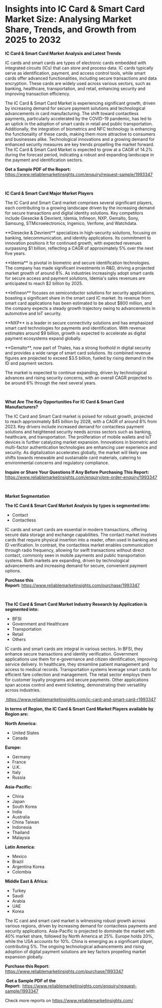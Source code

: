 <p><h1>Insights into IC Card & Smart Card Market Size: Analysing Market Share, Trends, and Growth from 2025 to 2032</h1></p><p><strong>IC Card & Smart Card Market Analysis and Latest Trends</strong></p>
<p><p>IC cards and smart cards are types of electronic cards embedded with integrated circuits (ICs) that can store and process data. IC cards typically serve as identification, payment, and access control tools, while smart cards offer advanced functionalities, including secure transactions and data encryption. These cards are widely used across various sectors, such as banking, healthcare, transportation, and retail, enhancing security and improving transaction efficiency.</p><p>The IC Card & Smart Card Market is experiencing significant growth, driven by increasing demand for secure payment solutions and technological advancements in card manufacturing. The shift toward contactless payments, particularly accelerated by the COVID-19 pandemic, has led to an uptick in the adoption of smart cards in retail and public transportation. Additionally, the integration of biometrics and NFC technology is enhancing the functionality of these cards, making them more attractive to consumers and businesses alike. Technological innovations and a growing demand for enhanced security measures are key trends propelling the market forward. The IC Card & Smart Card Market is expected to grow at a CAGR of 14.2% during the forecast period, indicating a robust and expanding landscape in the payment and identification sectors.</p></p>
<p><strong>Get a Sample PDF of the Report:&nbsp;</strong> <a href="https://www.reliablemarketinsights.com/enquiry/request-sample/1993347?utm_campaign=2210&utm_medium=2&utm_source=Github&utm_content=ia&utm_term=07042025&utm_id=ic-card-smart-card">https://www.reliablemarketinsights.com/enquiry/request-sample/1993347</a></p>
<p>&nbsp;</p>
<p><strong>IC Card & Smart Card Major Market Players</strong></p>
<p><p>The IC Card and Smart Card market comprises several significant players, each contributing to a growing landscape driven by the increasing demand for secure transactions and digital identity solutions. Key competitors include Giesecke & Devrient, Idemia, Infineon, NXP, Gemalto, Sony, Samsung, STMicroelectronics, Ingenico, Verifone, and Watchdata.</p><p>**Giesecke & Devrient** specializes in high-security solutions, focusing on banking, telecommunication, and identity applications. Its commitment to innovation positions it for continued growth, with expected revenues surpassing $1 billion, reflecting a CAGR of approximately 5% over the next five years.</p><p>**Idemia** is pivotal in biometric and secure identification technologies. The company has made significant investments in R&D, driving a projected market growth of around 8%. As industries increasingly adopt smart cards for secure access and payment solutions, Idemia's sales revenues are anticipated to reach $2 billion by 2025.</p><p>**Infineon** focuses on semiconductor solutions for security applications, boasting a significant share in the smart card IC market. Its revenue from smart card applications has been estimated to be about $800 million, and the company expects a steady growth trajectory owing to advancements in automotive and IoT security.</p><p>**NXP** is a leader in secure connectivity solutions and has emphasized smart card technologies for payments and identification. With revenue estimates around $9 billion, growth is expected to accelerate as digital payment ecosystems expand globally.</p><p>**Gemalto**, now part of Thales, has a strong foothold in digital security and provides a wide range of smart card solutions. Its combined revenue figures are projected to exceed $3.5 billion, fueled by rising demand in the ID and payment sectors.</p><p>The market is expected to continue expanding, driven by technological advances and rising security concerns, with an overall CAGR projected to be around 6% through the next several years.</p></p>
<p>&nbsp;</p>
<p><strong>What Are The Key Opportunities For IC Card & Smart Card Manufacturers?</strong></p>
<p><p>The IC Card and Smart Card market is poised for robust growth, projected to reach approximately $45 billion by 2028, with a CAGR of around 8% from 2023. Key drivers include increased demand for contactless payment solutions and heightened security needs across sectors such as banking, healthcare, and transportation. The proliferation of mobile wallets and IoT devices is further catalyzing market expansion. Innovations in biometric and multi-factor authentication technologies are enhancing user experience and security. As digitalization accelerates globally, the market will likely see shifts towards renewable and sustainable card materials, catering to environmental concerns and regulatory compliance.</p></p>
<p><strong>Inquire or Share Your Questions If Any Before Purchasing This Report:</strong> <a href="https://www.reliablemarketinsights.com/enquiry/pre-order-enquiry/1993347?utm_campaign=2210&utm_medium=2&utm_source=Github&utm_content=ia&utm_term=07042025&utm_id=ic-card-smart-card">https://www.reliablemarketinsights.com/enquiry/pre-order-enquiry/1993347</a></p>
<p>&nbsp;</p>
<p><strong>Market Segmentation</strong></p>
<p><strong>The IC Card & Smart Card Market Analysis by types is segmented into:</strong></p>
<p><ul><li>Contact</li><li>Contactless</li></ul></p>
<p><p>IC cards and smart cards are essential in modern transactions, offering secure data storage and exchange capabilities. The contact market involves cards that require physical insertion into a reader, often used in banking and ID verification. In contrast, the contactless market enables communication through radio frequency, allowing for swift transactions without direct contact, commonly seen in mobile payments and public transportation systems. Both markets are expanding, driven by technological advancements and increasing demand for secure, convenient payment options.</p></p>
<p><strong>Purchase this Report:&nbsp;</strong><a href="https://www.reliablemarketinsights.com/purchase/1993347?utm_campaign=2210&utm_medium=2&utm_source=Github&utm_content=ia&utm_term=07042025&utm_id=ic-card-smart-card">https://www.reliablemarketinsights.com/purchase/1993347</a></p>
<p>&nbsp;</p>
<p><strong>The IC Card & Smart Card Market Industry Research by Application is segmented into:</strong></p>
<p><ul><li>BFSI</li><li>Government and Healthcare</li><li>Transportation</li><li>Retail</li><li>Others</li></ul></p>
<p><p>IC cards and smart cards are integral in various sectors. In BFSI, they enhance secure transactions and identity verification. Government applications use them for e-governance and citizen identification, improving service delivery. In healthcare, they streamline patient management and access to medical records. Transportation systems leverage smart cards for efficient fare collection and management. The retail sector employs them for customer loyalty programs and secure payments. Other applications span access control and event ticketing, demonstrating their versatility across industries.</p></p>
<p><a href="https://www.reliablemarketinsights.com/ic-card-and-smart-card-r1993347?utm_campaign=2210&utm_medium=2&utm_source=Github&utm_content=ia&utm_term=07042025&utm_id=ic-card-smart-card">&nbsp;https://www.reliablemarketinsights.com/ic-card-and-smart-card-r1993347</a></p>
<p><strong>In terms of Region, the IC Card & Smart Card Market Players available by Region are:</strong></p>
<p>
    <p> <strong> North America: </strong>
        <ul>
            <li>United States</li>
            <li>Canada</li>
        </ul>
        </p> 
    <p> <strong> Europe: </strong>
        <ul>
            <li>Germany</li>
            <li>France</li>
            <li>U.K.</li>
            <li>Italy</li>
            <li>Russia</li>
        </ul>
        </p> 
    <p> <strong> Asia-Pacific: </strong>
        <ul>
            <li>China</li>
            <li>Japan</li>
            <li>South Korea</li>
            <li>India</li>
            <li>Australia</li>
            <li>China Taiwan</li>
            <li>Indonesia</li>
            <li>Thailand</li>
            <li>Malaysia</li>
        </ul>
        </p> 
    <p> <strong> Latin America: </strong>
        <ul>
            <li>Mexico</li>
            <li>Brazil</li>
            <li>Argentina Korea</li>
            <li>Colombia</li>
        </ul>
        </p> 
    <p> <strong> Middle East & Africa: </strong>
        <ul>
            <li>Turkey</li>
            <li>Saudi</li>
            <li>Arabia</li>
            <li>UAE</li>
            <li>Korea</li>
        </ul>
    </p>
    </p>
<p><p>The IC card and smart card market is witnessing robust growth across various regions, driven by increasing demand for contactless payments and security applications. Asia-Pacific is projected to dominate the market with 40% market share, followed by North America at 25%. Europe holds 20%, while the USA accounts for 10%. China is emerging as a significant player, contributing 5%. The ongoing technological advancements and rising adoption of digital payment solutions are key factors propelling market expansion globally.</p></p>
<p><strong>Purchase this Report: </strong><a href="https://www.reliablemarketinsights.com/purchase/1993347?utm_campaign=2210&utm_medium=2&utm_source=Github&utm_content=ia&utm_term=07042025&utm_id=ic-card-smart-card">https://www.reliablemarketinsights.com/purchase/1993347</a></p>
<p>&nbsp;<strong>Get a Sample PDF of the Report:&nbsp;&nbsp;</strong><a href="https://www.reliablemarketinsights.com/enquiry/request-sample/1993347?utm_campaign=2210&utm_medium=2&utm_source=Github&utm_content=ia&utm_term=07042025&utm_id=ic-card-smart-card">https://www.reliablemarketinsights.com/enquiry/request-sample/1993347</a></p>
<p><strong></strong></p>
<p>Check more reports on <a href="https://www.reliablemarketinsights.com/?utm_campaign=2210&utm_medium=2&utm_source=Github&utm_content=ia&utm_term=07042025&utm_id=ic-card-smart-card">https://www.reliablemarketinsights.com/</a></p>